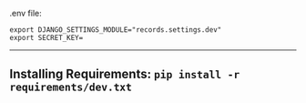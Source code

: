 .env file:

```
export DJANGO_SETTINGS_MODULE="records.settings.dev"
export SECRET_KEY=
```

---
Installing Requirements:
`pip install -r requirements/dev.txt`
---
